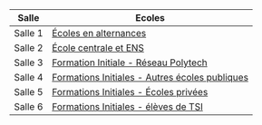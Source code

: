 <section>
<table >
	<thead>
		<tr>
			<th>Salle</th>
			<th>Ecoles</th> 
		</tr>
	</thead>
	<tbody>
		<tr>
			<td>
Salle 1
			</td>
			<td>
				<a href="https://meet.jit.si/Forum_Branly_SG1">Écoles en alternances</a>
			</td>
		</tr>
		<tr>
			<td>
Salle 2
			</td>
			<td>
				<a href="https://meet.jit.si/Forum_Branly_SG2">École centrale et ENS</a>
			</td>
		</tr>
		<tr>
			<td>
Salle 3
			</td>
			<td>
				<a href="https://meet.jit.si/Forum_Branly_SG3">Formation Initiale - Réseau Polytech</a>
			</td>
		</tr>
		<tr>
			<td>
Salle 4
			</td>
			<td>
			<a href="https://meet.jit.si/Forum_Branly_SG4">Formations Initiales - Autres écoles publiques</a>
			</td>
		</tr>
		<tr>
			<td>
Salle 5
			</td>
			<td>
				<a href="https://meet.jit.si/Forum_Branly_SG5">Formations Initiales - Écoles privées</a>
			</td>
		</tr>
		<tr>
			<td>
			Salle 6
			</td>
			<td>
				<a href="https://meet.jit.si/Forum_Branly_SG6">Formations Initiales - élèves de TSI</a>
			</td>
		</tr>
	</tbody>
</table>
</section>


